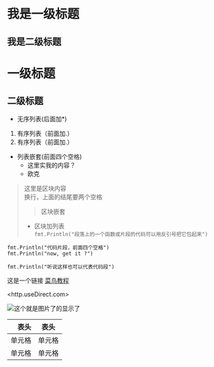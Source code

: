 我是一级标题
===========
我是二级标题
-----------

# 一级标题
## 二级标题

* 无序列表(后面加*)

1. 有序列表（前面加.）   
2. 有序列表（前面加.）   


- 列表嵌套(前面四个空格)
    - 这里实我的内容？
    - 欧克


> 这里是区块内容  
> 换行，上面的结尾要两个空格  
>> 区块嵌套  
> - 区块加列表    
> `fmt.Println("段落上的一个函数或片段的代码可以用反引号把它包起来")`


    fmt.Println("代码片段，前面四个空格")
    fmt.Println("now, get it ?")

```golang
fmt.Println("听说这样也可以代表代码段")
```

这是一个链接 [菜鸟教程](https://www.runoob.com)

<http.useDirect.com>

![这个就是图片了的显示了](http://static.runoob.com/images/runoob-logo.png)


|  表头   | 表头  |
|  ----:  | :----:  |
| 单元格  | 单元格 |
| 单元格  | 单元格 |





